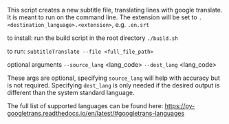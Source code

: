 This script creates a new subtitle file, translating lines with google translate. It is meant to run on the command line.
The extension will be set to `.<destination_language>.<extension>`, e.g. `.en.srt`

to install:
run the build script in the root directory `./build.sh`

to run:
`subtitleTranslate --file <full_file_path>`

optional arguments 
`--source_lang` <lang_code>
`--dest_lang` <lang_code>

These args are optional, specifying `source_lang` will help with accuracy but is not required.
Specifying `dest_lang` is only needed if the desired output is different than the system standard language.

The full list of supported languages can be found here: 
https://py-googletrans.readthedocs.io/en/latest/#googletrans-languages